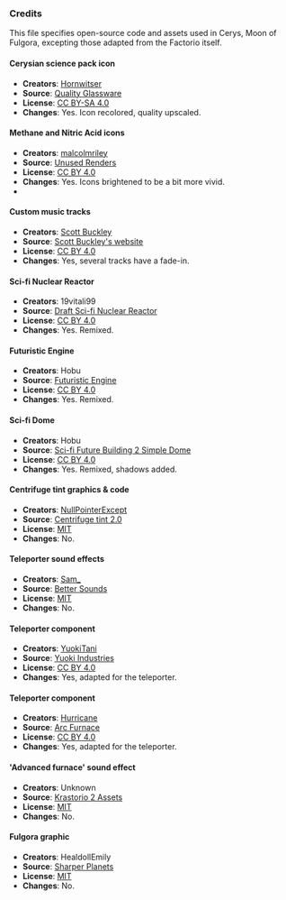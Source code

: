 ### Credits

This file specifies open-source code and assets used in Cerys, Moon of Fulgora, excepting those adapted from the Factorio itself.

#### Cerysian science pack icon

- **Creators**: [Hornwitser](https://mods.factorio.com/user/Hornwitser)
- **Source**: [Quality Glassware](https://mods.factorio.com/mod/quality_glassware)
- **License**: [CC BY-SA 4.0](https://creativecommons.org/licenses/by-sa/4.0/)
- **Changes**: Yes. Icon recolored, quality upscaled.

#### Methane and Nitric Acid icons

- **Creators**: [malcolmriley](https://github.com/malcolmriley)
- **Source**: [Unused Renders](https://github.com/malcolmriley/unused-renders)
- **License**: [CC BY 4.0](https://creativecommons.org/licenses/by/4.0/)
- **Changes**: Yes. Icons brightened to be a bit more vivid.
- 
#### Custom music tracks

- **Creators**: [Scott Buckley](https://www.scottbuckley.com.au)
- **Source**: [Scott Buckley's website](https://www.scottbuckley.com.au/library/aurora/)
- **License**: [CC BY 4.0](https://creativecommons.org/licenses/by/4.0/)
- **Changes**: Yes, several tracks have a fade-in.

#### Sci-fi Nuclear Reactor

- **Creators**: 19vitali99
- **Source**: [Draft Sci-fi Nuclear Reactor](https://sketchfab.com/3d-models/draft-sci-fi-nuclear-reactor-f5de4be4ca7948e998e01d9d40d6d28e)
- **License**: [CC BY 4.0](https://creativecommons.org/licenses/by/4.0/)
- **Changes**: Yes. Remixed.

#### Futuristic Engine

- **Creators**: Hobu
- **Source**: [Futuristic Engine](https://sketchfab.com/3d-models/futuristic-engine-ef85f8d3565f42c88ebf99404c146232)
- **License**: [CC BY 4.0](https://creativecommons.org/licenses/by/4.0/)
- **Changes**: Yes. Remixed.

#### Sci-fi Dome

- **Creators**: Hobu
- **Source**: [Sci-fi Future Building 2 Simple Dome](https://sketchfab.com/3d-models/sci-fi-future-building-2-simple-dome-d885fdb25ed846779fc711917fbeeed2)
- **License**: [CC BY 4.0](https://creativecommons.org/licenses/by/4.0/)
- **Changes**: Yes. Remixed, shadows added.

#### Centrifuge tint graphics & code

- **Creators**: [NullPointerExcept](https://mods.factorio.com/user/NullPointerExcept)
- **Source**: [Centrifuge tint 2.0](https://mods.factorio.com/mod/centrifuge-tint)
- **License**: [MIT](https://opensource.org/license/MIT)
- **Changes**: No.

#### Teleporter sound effects

- **Creators**: [Sam_](https://mods.factorio.com/user/Sam_)
- **Source**: [Better Sounds](https://mods.factorio.com/user/BetterSounds)
- **License**: [MIT](https://opensource.org/license/MIT)
- **Changes**: No.

#### Teleporter component

- **Creators**: [YuokiTani](https://mods.factorio.com/user/preleyzero)
- **Source**: [Yuoki Industries](https://mods.factorio.com/mod/Yuoki)
- **License**: [CC BY 4.0](https://creativecommons.org/licenses/by/4.0/)
- **Changes**: Yes, adapted for the teleporter.

#### Teleporter component

- **Creators**: [Hurricane](https://mods.factorio.com/user/Hurricane046)
- **Source**: [Arc Furnace](https://shorturl.at/AFcDm)
- **License**: [CC BY 4.0](https://creativecommons.org/licenses/by/4.0/)
- **Changes**: Yes, adapted for the teleporter.

#### 'Advanced furnace' sound effect

- **Creators**: Unknown
- **Source**: [Krastorio 2 Assets](https://mods.factorio.com/mod/Krastorio2Assets)
- **License**: [MIT](https://opensource.org/license/MIT)
- **Changes**: No.

#### Fulgora graphic

- **Creators**: HealdollEmily
- **Source**: [Sharper Planets](https://mods.factorio.com/mod/sharper_planets)
- **License**: [MIT](https://opensource.org/license/MIT)
- **Changes**: No.